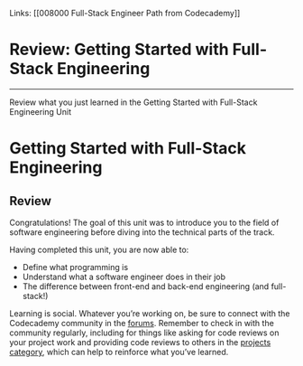 Links:  [[008000 Full-Stack Engineer Path from Codecademy]]
# Review: Getting Started with Full-Stack Engineering
---
Review what you just learned in the Getting Started with Full-Stack Engineering Unit

# Getting Started with Full-Stack Engineering

## Review

Congratulations! The goal of this unit was to introduce you to the field of software engineering before diving into the technical parts of the track.

Having completed this unit, you are now able to:

-   Define what programming is
-   Understand what a software engineer does in their job
-   The difference between front-end and back-end engineering (and full-stack!)

Learning is social. Whatever you’re working on, be sure to connect with the Codecademy community in the [forums](https://discuss.codecademy.com/). Remember to check in with the community regularly, including for things like asking for code reviews on your project work and providing code reviews to others in the [projects category](https://discuss.codecademy.com/c/project/1833), which can help to reinforce what you’ve learned.